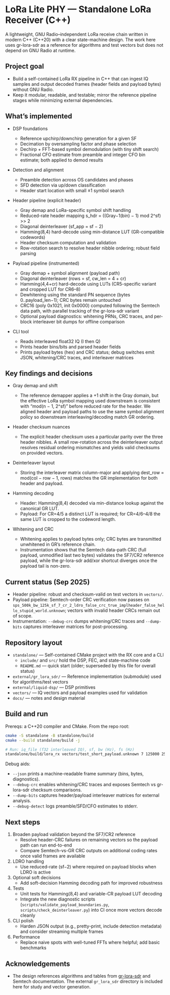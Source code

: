 # LoRa Lite PHY — Standalone LoRa Receiver (C++)

A lightweight, GNU Radio–independent LoRa receive chain written in modern C++ (C++20) with a clear state-machine design. The work here uses gr-lora-sdr as a reference for algorithms and test vectors but does not depend on GNU Radio at runtime.

## Project goal

- Build a self-contained LoRa RX pipeline in C++ that can ingest IQ samples and output decoded frames (header fields and payload bytes) without GNU Radio.
- Keep it modular, readable, and testable; mirror the reference pipeline stages while minimizing external dependencies.

## What’s implemented

- DSP foundations
  - Reference upchirp/downchirp generation for a given SF
  - Decimation by oversampling factor and phase selection
  - Dechirp + FFT-based symbol demodulation (with tiny shift search)
  - Fractional CFO estimate from preamble and integer CFO bin estimate; both applied to demod results

- Detection and alignment
  - Preamble detection across OS candidates and phases
  - SFD detection via up/down classification
  - Header start location with small ±1 symbol search

- Header pipeline (explicit header)
  - Gray demap and LoRa-specific symbol shift handling
  - Reduced-rate header mapping s_hdr = ((Gray−1(bin) − 1) mod 2^sf) >> 2
  - Diagonal deinterleaver (sf_app = sf − 2)
  - Hamming(8,4) hard-decode using min-distance LUT (GR-compatible codewords)
  - Header checksum computation and validation
  - Row-rotation search to resolve header nibble ordering; robust field parsing

- Payload pipeline (instrumented)
  - Gray demap + symbol alignment (payload path)
  - Diagonal deinterleaver (rows = sf, cw_len = 4 + cr)
  - Hamming(4,4+cr) hard-decode using LUTs (CR5-specific variant and cropped LUT for CR6–8)
  - Dewhitening using the standard PN sequence (bytes 0..payload_len−1); CRC bytes remain untouched
  - CRC16 (poly 0x1021, init 0x0000) computed following the Semtech data path, with parallel tracking of the gr-lora-sdr variant
  - Optional payload diagnostics: whitening PRNs, CRC traces, and per-block interleaver bit dumps for offline comparison

- CLI tool
  - Reads interleaved float32 IQ (I then Q)
  - Prints header bins/bits and parsed header fields
  - Prints payload bytes (hex) and CRC status; debug switches emit JSON, whitening/CRC traces, and interleaver matrices

## Key findings and decisions

- Gray demap and shift
  - The reference demapper applies a +1 shift in the Gray domain, but the effective LoRa symbol mapping used downstream is consistent with “mod(n − 1, 2^sf)” before reduced rate for the header. We aligned header and payload paths to use the same symbol alignment policy so downstream interleaving/decoding match GR ordering.

- Header checksum nuances
  - The explicit header checksum uses a particular parity over the three header nibbles. A small row-rotation across the deinterleaver output resolves residual ordering mismatches and yields valid checksums on provided vectors.

- Deinterleaver layout
  - Storing the interleaver matrix column-major and applying dest_row = mod(col − row − 1, rows) matches the GR implementation for both header and payload.

- Hamming decoding
  - Header: Hamming(8,4) decoded via min-distance lookup against the canonical GR LUT.
  - Payload: For CR=4/5 a distinct LUT is required; for CR=4/6–4/8 the same LUT is cropped to the codeword length.

- Whitening and CRC
  - Whitening applies to payload bytes only; CRC bytes are transmitted unwhitened in GR’s reference chain.
  - Instrumentation shows that the Semtech data-path CRC (full payload, unmodified last two bytes) validates the SF7/CR2 reference payload, while the gr-lora-sdr add/xor shortcut diverges once the payload tail is non-zero.

## Current status (Sep 2025)

- Header pipeline: robust and checksum-valid on test vectors in `vectors/`.
- Payload pipeline: Semtech-order CRC verification now passes on `sps_500k_bw_125k_sf_7_cr_2_ldro_false_crc_true_implheader_false_hello_stupid_world.unknown`; vectors with invalid header CRCs remain out of scope.
- Instrumentation: `--debug-crc` dumps whitening/CRC traces and `--dump-bits` captures interleaver matrices for post-processing.

## Repository layout

- `standalone/` — Self-contained CMake project with the RX core and a CLI
  - `include/` and `src/` hold the DSP, FEC, and state-machine code
  - `README.md` — quick start (older; superseded by this file for overall status)
- `external/gr_lora_sdr/` — Reference implementation (submodule) used for algorithms/test vectors
- `external/liquid-dsp/` — DSP primitives
- `vectors/` — IQ vectors and payload examples used for validation
- `docs/` — notes and design material

## Build and run

Prereqs: a C++20 compiler and CMake. From the repo root:

```bash
cmake -S standalone -B standalone/build
cmake --build standalone/build -j

# Run: iq_file (f32 interleaved IQ), sf, bw (Hz), fs (Hz)
standalone/build/lora_rx vectors/test_short_payload.unknown 7 125000 250000
```

Debug aids:

- `--json` prints a machine-readable frame summary (bins, bytes, diagnostics).
- `--debug-crc` enables whitening/CRC traces and exposes Semtech vs gr-lora-sdr checksum comparisons.
- `--dump-bits` captures header/payload interleaver matrices for external analysis.
- `--debug-detect` logs preamble/SFD/CFO estimates to stderr.

## Next steps

1. Broaden payload validation beyond the SF7/CR2 reference
   - Resolve header-CRC failures on remaining vectors so the payload path can run end-to-end
   - Compare Semtech-vs-GR CRC outputs on additional coding rates once valid frames are available
2. LDRO handling
   - Use reduced-rate (sf−2) where required on payload blocks when LDRO is active
3. Optional soft decisions
   - Add soft-decision Hamming decoding path for improved robustness
4. Tests
   - Unit tests for Hamming(8,4) and variable-CR payload LUT decoding
   - Integrate the new diagnostic scripts (`scripts/validate_payload_boundaries.py`, `scripts/check_deinterleaver.py`) into CI once more vectors decode cleanly
5. CLI polish
   - Harden JSON output (e.g., pretty-print, include detection metadata) and consider streaming multiple frames
6. Performance
   - Replace naive spots with well-tuned FFTs where helpful; add basic benchmarks

## Acknowledgements

- The design references algorithms and tables from [gr-lora-sdr](https://github.com/rpp0/gr-lora_sdr) and Semtech documentation. The external `gr_lora_sdr` directory is included here for study and vector generation.

